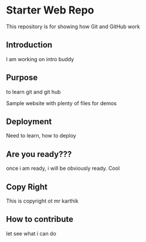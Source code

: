 # Starter Web Repo

This repository is for showing how Git and GitHub work

## Introduction
I am working on intro buddy

## Purpose
to learn git and git hub

Sample website with plenty of files for demos

## Deployment
Need to learn, how to deploy

## Are you ready???
once i am ready, i will be obviously ready. Cool

## Copy Right

This is copyright ot mr karthik

## How to contribute

let see what i can do